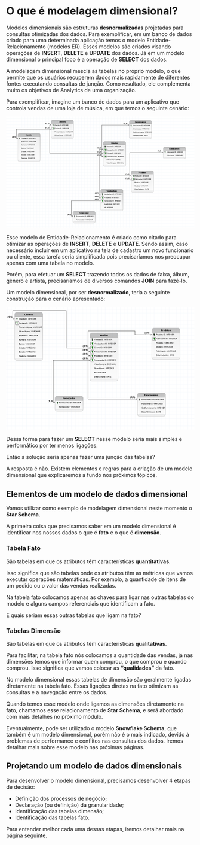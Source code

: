 ﻿# O que é modelagem dimensional?

​​​​​​​Modelos dimensionais são estruturas  **desnormalizadas** projetadas para consultas otimizadas dos dados. Para exemplificar, em um banco de dados criado para uma determinada aplicação temos o modelo Entidade-Relacionamento (modelos ER). Esses modelos são criados visando operações de  **INSERT**,  **DELETE** e  **UPDATE** dos dados. Já em um modelo dimensional o principal foco é a operação de  **SELECT** dos dados.

A modelagem dimensional mescla as tabelas no próprio modelo, o que permite que os usuários recuperem dados mais rapidamente de diferentes fontes executando consultas de junção. Como resultado, ele complementa muito os objetivos de Analytics de uma organização.

Para exemplificar, imagine um banco de dados para um aplicativo que controla vendas de uma loja de música, em que temos o seguinte cenário:

![Relacional](assets/1.png)

Esse modelo de Entidade-Relacionamento é criado como citado para otimizar as operações de  **INSERT**,  **DELETE** e  **UPDATE**. Sendo assim, caso necessário incluir em um aplicativo na tela de cadastro um novo funcionário ou cliente, essa tarefa seria simplificada pois precisaríamos nos preocupar apenas com uma tabela no modelo.

Porém, para efetuar um  **SELECT** trazendo todos os dados de faixa, álbum, gênero e artista, precisaríamos de diversos comandos  **JOIN** para fazê-lo.​​​​​​​

Um modelo dimensional, por ser  **desnormalizado**, teria a seguinte construção para o cenário apresentado:

![Relacional2](assets/2.png)

Dessa forma para fazer um  **SELECT** nesse modelo seria mais simples e performático por ter menos ligações.​​​​​​​

Então a solução seria apenas fazer uma junção das tabelas?

A resposta é não. Existem elementos e regras para a criação de um modelo dimensional que explicaremos a fundo nos próximos tópicos.

## Elementos de um modelo de dados dimensional

Vamos utilizar como exemplo de modelagem dimensional neste momento o **Star Schema**.

A primeira coisa que precisamos saber em um modelo dimensional é identificar nos nossos dados o que é  **fato** e o que é  **dimensão**.

### **Tabela Fato**

São tabelas em que os atributos têm características  **quantitativas**.

Isso significa que são tabelas onde os atributos têm as métricas que vamos executar operações matemáticas. Por exemplo, a quantidade de itens de um pedido ou o valor das vendas realizadas.

Na tabela fato colocamos apenas as chaves para ligar nas outras tabelas do modelo e alguns campos referenciais que identificam a fato.

E quais seriam essas outras tabelas que ligam na fato? 

### **Tabelas Dimensão**

São tabelas em que os atributos têm características  **qualitativas**.

Para facilitar, na tabela fato nós colocamos a quantidade das vendas, já nas dimensões temos que informar quem comprou, o que comprou e quando comprou. Isso significa que vamos colocar as **“qualidades”** da fato.

No modelo dimensional essas tabelas de dimensão são geralmente ligadas diretamente na tabela fato. Essas ligações diretas na fato otimizam as consultas e a navegação entre os dados.

Quando temos esse modelo onde ligamos as dimensões diretamente na fato, chamamos esse relacionamento de  **Star Schema**, e será abordado com mais detalhes no próximo módulo.

Eventualmente, pode ser utilizado o modelo **Snowflake Schema**, que também é um modelo dimensional, porém não é o mais indicado, devido à problemas de performance e conflitos nas consultas dos dados. Iremos detalhar mais sobre esse modelo nas próximas páginas.

## Projetando um modelo de dados dimensionais

Para desenvolver o modelo dimensional, precisamos desenvolver 4 etapas de decisão:

-   Definição dos processos de negócio;
-   Declaração (ou definição) da granularidade;
-   Identificação das tabelas dimensão;​​​​​​​
-   Identificação das tabelas fato.


Para entender melhor cada uma dessas etapas, iremos detalhar mais na página seguinte.